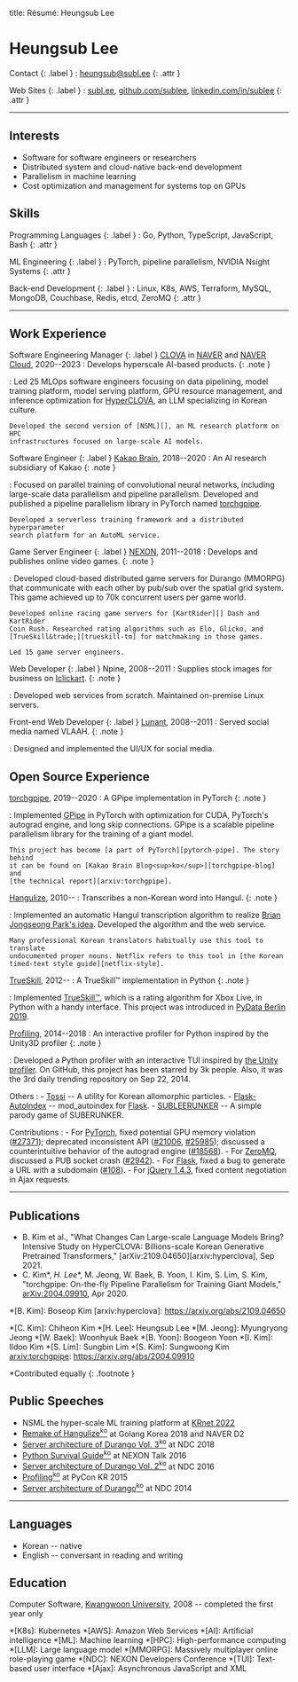title: Résumé: Heungsub Lee

Heungsub Lee
============

Contact {: .label }
: [heungsub@subl.ee](mailto:heungsub@subl.ee)
  {: .attr }

Web Sites {: .label }
: [subl.ee](/),
  [github.com/sublee](https://github.com/sublee),
  [linkedin.com/in/sublee](https://linkedin.com/in/sublee)
  {: .attr }

---

Interests
---------

- Software for software engineers or researchers
- Distributed system and cloud-native back-end development
- Parallelism in machine learning
- Cost optimization and management for systems top on GPUs

Skills
------

Programming Languages {: .label }
: Go, Python, TypeScript, JavaScript, Bash
  {: .attr }

ML Engineering {: .label }
: PyTorch, pipeline parallelism, NVIDIA Nsight Systems
  {: .attr }

Back-end Development {: .label }
: Linux, K8s, AWS, Terraform, MySQL, MongoDB, Couchbase, Redis, etcd, ZeroMQ
  {: .attr }

---

Work Experience
---------------

Software Engineering Manager {: .label }
[CLOVA][] in [NAVER][] and [NAVER Cloud][], 2020--2023
:   Develops hyperscale AI-based products.
    {: .note }

:   Led 25 MLOps software engineers focusing on data pipelining, model
    training platform, model serving platform, GPU resource management, and
    inference optimization for [HyperCLOVA][], an LLM specializing in Korean
    culture.

    Developed the second version of [NSML][], an ML research platform on HPC
    infrastructures focused on large-scale AI models.

[clova]: https://clova.ai/
[naver]: https://navercorp.com/en
[naver cloud]: https://navercloudcorp.com/lang/en
[hyperclova]: https://arxiv.org/abs/2109.04650
[nsml]: https://arxiv.org/abs/1712.05902

Software Engineer {: .label }
[Kakao Brain][kakaobrain], 2018--2020
:   An AI research subsidiary of Kakao
    {: .note }

:   Focused on parallel training of convolutional neural networks, including
    large-scale data parallelism and pipeline parallelism. Developed and
    published a pipeline parallelism library in PyTorch named [torchgpipe][].

    Developed a serverless training framework and a distributed hyperparameter
    search platform for an AutoML service.

[kakaobrain]: https://kakaobrain.com/
[torchgpipe]: https://torchgpipe.readthedocs.io/
[gpipe]: https://arxiv.org/abs/1811.06965

Game Server Engineer {: .label }
[NEXON][], 2011--2018
:   Develops and publishes online video games.
    {: .note }

:   Developed cloud-based distributed game servers for Durango (MMORPG) that
    communicate with each other by pub/sub over the spatial grid system.
    This game achieved up to 70k concurrent users per game world.

    Developed online racing game servers for [KartRider][] Dash and KartRider
    Coin Rush. Researched rating algorithms such as Elo, Glicko, and
    [TrueSkill&trade;][trueskill-tm] for matchmaking in those games.

    Led 15 game server engineers.

[nexon]: https://company.nexon.com/en/
[kartrider]: https://kart.nexon.com/
[trueskill-tm]: https://www.microsoft.com/en-us/research/project/trueskill-ranking-system/

Web Developer {: .label }
Npine, 2008--2011
:   Supplies stock images for business on [Iclickart][].
    {: .note }

:   Developed web services from scratch. Maintained on-premise Linux servers.

[iclickart]: https://iclickart.co.kr/

Front-end Web Developer {: .label }
[Lunant][], 2008--2011
:   Served social media named VLAAH.
    {: .note }

:   Designed and implemented the UI/UX for social media.

[lunant]: https://github.com/lunant

Open Source Experience
----------------------

[torchgpipe][], 2019--2020
:   A GPipe implementation in PyTorch
    {: .note }

:   Implemented [GPipe][] in PyTorch with optimization for CUDA, PyTorch's
    autograd engine, and long skip connections. GPipe is a scalable pipeline
    parallelism library for the training of a giant model.

    This project has become [a part of PyTorch][pytorch-pipe]. The story behind
    it can be found on [Kakao Brain Blog<sup>ko</sup>][torchgpipe-blog] and
    [the technical report][arxiv:torchgpipe].

[torchgpipe]: https://torchgpipe.readthedocs.io/
[gpipe]: https://arxiv.org/abs/1811.06965
[torchgpipe-blog]: https://web.archive.org/web/20211020112459/https://kakaobrain.com/blog/66
[pytorch-pipe]: https://pytorch.org/docs/1.8.0/pipeline.html
[arxiv:torchgpipe]: https://arxiv.org/abs/2004.09910

[Hangulize][], 2010--
:   Transcribes a non-Korean word into Hangul.
    {: .note }

:   Implemented an automatic Hangul transcription algorithm to realize [Brian
    Jongseong Park's idea][hangulize-idea]. Developed the algorithm and the web
    service.

    Many professional Korean translators habitually use this tool to translate
    undocumented proper nouns. Netflix refers to this tool in [the Korean
    timed-text style guide][netflix-style].

[hangulize]: https://hangulize.org/
[hangulize-idea]: https://web.archive.org/web/20230616001454/https://iceager.egloos.com/2610028
[netflix-style]: https://partnerhelp.netflixstudios.com/hc/en-us/articles/216001127-Korean-Timed-Text-Style-Guide

[TrueSkill][trueskill], 2012--
:   A TrueSkill™ implementation in Python
    {: .note }

:   Implemented [TrueSkill™][trueskill-tm], which is a rating algorithm for
    Xbox Live, in Python with a handy interface. This project was introduced in
    [PyData Berlin 2019][pydata2019].

[trueskill]: https://trueskill.org/
[trueskill-tm]: https://www.microsoft.com/en-us/research/project/trueskill-ranking-system/
[pydata2019]: https://docs.google.com/presentation/d/1S5v9D31vpsr22efMSSCO6hmN2SQNCIqKG7JyGzUSzeI/edit?usp=sharing

[Profiling][], 2014--2018
:   An interactive profiler for Python inspired by the Unity3D profiler
    {: .note }

:   Developed a Python profiler with an interactive TUI inspired by [the Unity
    profiler][unity-profiler]. On GitHub, this project has been starred by 3k
    people. Also, it was the 3rd daily trending repository on Sep 22, 2014.

[profiling]: https://github.com/what-studio/profiling
[unity-profiler]: https://docs.unity3d.com/Manual/ProfilerWindow.html

Others
:   - [Tossi][] -- A utility for Korean allomorphic particles.
    - [Flask-AutoIndex][] -- mod_autoindex for [Flask][].
    - [SUBLEERUNKER][] -- A simple parody game of SUBERUNKER.

[tossi]: https://github.com/what-studio/tossi
[flask-autoindex]: https://flask-autoindex.readthedocs.io/
[flask]: https://flask.palletsprojects.com/
[subleerunker]: /runker/

Contributions
:   - For [PyTorch][],
      fixed potential GPU memory violation ([#27371][pytorch#27371]);
      deprecated inconsistent API ([#21006][pytorch#21006],
      [#25985][pytorch#25985]); discussed a counterintuitive behavior
      of the autograd engine ([#18568][pytorch#18568]).
    - For [ZeroMQ][],
      discussed a PUB socket crash ([#2942][zeromq#2942]).
    - For [Flask][],
      fixed a bug to generate a URL with a subdomain ([#108][flask#108]).
    - For [jQuery 1.4.3][jquery-143],
      fixed content negotiation in Ajax requests.

[pytorch]:       https://pytorch.org/
[pytorch#27371]: https://github.com/pytorch/pytorch/pull/27371
[pytorch#21006]: https://github.com/pytorch/pytorch/pull/21006
[pytorch#25985]: https://github.com/pytorch/pytorch/pull/25985
[pytorch#18568]: https://github.com/pytorch/pytorch/pull/18568
[zeromq]:        https://zeromq.org/
[zeromq#2942]:   https://github.com/zeromq/libzmq/issues/2942
[flask]:         https://flask.palletsprojects.com/
[flask#108]:     https://github.com/pallets/flask/issues/108
[jquery-143]:    https://blog.jquery.com/2010/10/16/jquery-143-released/

---

Publications
------------

- B. Kim et al., "What Changes Can Large-scale Language Models Bring? Intensive
  Study on HyperCLOVA: Billions-scale Korean Generative Pretrained
  Transformers," [arXiv:2109.04650][arxiv:hyperclova], Sep 2021.
- C. Kim\*, _H. Lee_\*, M. Jeong, W. Baek, B. Yoon, I. Kim, S. Lim, S. Kim,
  "torchgpipe: On-the-fly Pipeline Parallelism for Training Giant Models,"
  [arXiv:2004.09910][arxiv:torchgpipe], Apr 2020.

*[B. Kim]:   Boseop Kim
[arxiv:hyperclova]: https://arxiv.org/abs/2109.04650

*[C. Kim]:   Chiheon Kim
*[H. Lee]:   Heungsub Lee
*[M. Jeong]: Myungryong Jeong
*[W. Baek]:  Woonhyuk Baek
*[B. Yoon]:  Boogeon Yoon
*[I. Kim]:   Ildoo Kim
*[S. Lim]:   Sungbin Lim
*[S. Kim]:   Sungwoong Kim
[arxiv:torchgpipe]: https://arxiv.org/abs/2004.09910

\*Contributed equally
{: .footnote }

Public Speeches
---------------

- NSML the hyper-scale ML training platform at [KRnet 2022][krnet]
- [Remake of Hangulize<sup>ko</sup>][gokr1808] at Golang Korea 2018 and NAVER D2
- [Server architecture of Durango Vol. 3<sup>ko</sup>][ndc18] at NDC 2018
- [Python Survival Guide<sup>ko</sup>][nxtk16] at NEXON Talk 2016
- [Server architecture of Durango Vol. 2<sup>ko</sup>][ndc16] at NDC 2016
- [Profiling<sup>ko</sup>][pycon15] at PyCon KR 2015
- [Server architecture of Durango<sup>ko</sup>][ndc14] at NDC 2014

[krnet]: https://www.kca.kr/boardView.do?boardId=NOTICE&seq=4600077

[gokr1808]: https://subl.ee/~gokr1808
[nxtk16]:   https://subl.ee/~nxtk16
[pycon15]:  https://subl.ee/~pycon15

[ndc18]: https://subl.ee/~ndc18
[ndc16]: https://subl.ee/~ndc16
[ndc14]: https://subl.ee/~ndc14

---

Languages
---------

- Korean -- native
- English -- conversant in reading and writing

Education
---------

Computer Software, [Kwangwoon University][kw], 2008
-- completed the first year only

[kw]: https://www.kw.ac.kr/

<!-- abbrs -->
*[K8s]:    Kubernetes
*[AWS]:    Amazon Web Services
*[AI]:     Artificial intelligence
*[ML]:     Machine learning
*[HPC]:    High-performance computing
*[LLM]:    Large language model
*[MMORPG]: Massively multiplayer online role-playing game
*[NDC]:    NEXON Developers Conference
*[TUI]:    Text-based user interface
*[Ajax]:   Asynchronous JavaScript and XML
